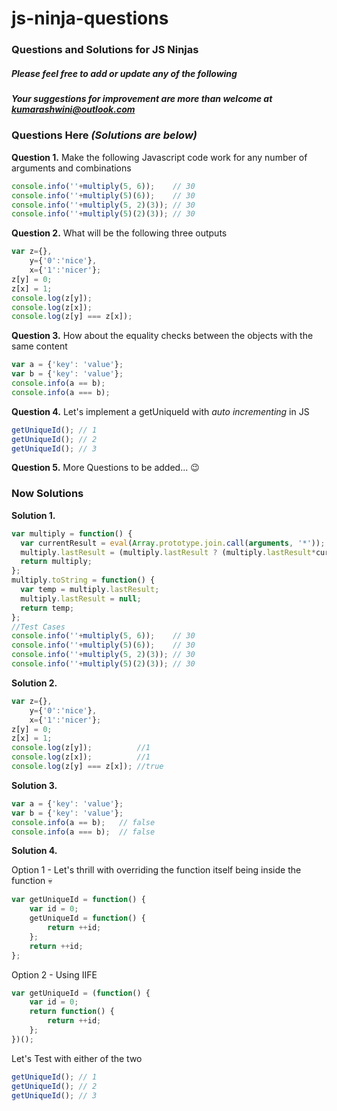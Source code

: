 # js-ninja-questions

### Questions and Solutions for JS Ninjas

##### Please feel free to add or update any of the following
##### Your suggestions for improvement are more than welcome at kumarashwini@outlook.com












### Questions Here *(Solutions are below)*

**Question 1.** Make the following Javascript code work for any number of arguments and combinations

```javascript
console.info(''+multiply(5, 6));    // 30
console.info(''+multiply(5)(6));    // 30
console.info(''+multiply(5, 2)(3)); // 30
console.info(''+multiply(5)(2)(3)); // 30
```

**Question 2.**  What will be the following three outputs

```javascript
var z={},
    y={'0':'nice'},
    x={'1':'nicer'};
z[y] = 0;
z[x] = 1;
console.log(z[y]);
console.log(z[x]);
console.log(z[y] === z[x]);
```

**Question 3.**  How about the equality checks between the objects with the same content

```javascript
var a = {'key': 'value'};
var b = {'key': 'value'};
console.info(a == b);
console.info(a === b);
```

**Question 4.** Let's implement a getUniqueId with *auto incrementing* in JS

```javascript
getUniqueId(); // 1
getUniqueId(); // 2
getUniqueId(); // 3
```

**Question 5.**  More Questions to be added... :wink:












### Now Solutions

**Solution 1.**

```javascript
var multiply = function() {
  var currentResult = eval(Array.prototype.join.call(arguments, '*'));
  multiply.lastResult = (multiply.lastResult ? (multiply.lastResult*currentResult) : currentResult);
  return multiply;
};
multiply.toString = function() {
  var temp = multiply.lastResult;
  multiply.lastResult = null;
  return temp;
};
//Test Cases
console.info(''+multiply(5, 6));    // 30
console.info(''+multiply(5)(6));    // 30
console.info(''+multiply(5, 2)(3)); // 30
console.info(''+multiply(5)(2)(3)); // 30
```

**Solution 2.**

```javascript
var z={},
    y={'0':'nice'},
    x={'1':'nicer'};
z[y] = 0;
z[x] = 1;
console.log(z[y]);          //1
console.log(z[x]);          //1
console.log(z[y] === z[x]); //true
```

**Solution 3.**

```javascript
var a = {'key': 'value'};
var b = {'key': 'value'};
console.info(a == b);   // false
console.info(a === b);  // false 
```

**Solution 4.**

Option 1 - Let's thrill with overriding the function itself being inside the function :skull:

```javascript
var getUniqueId = function() {
    var id = 0;
    getUniqueId = function() {
        return ++id;
    };
    return ++id;
};
```

Option 2 - Using IIFE

```javascript
var getUniqueId = (function() {
    var id = 0;
    return function() {
        return ++id;
    };
})();
```

Let's Test with either of the two

```javascript
getUniqueId(); // 1
getUniqueId(); // 2
getUniqueId(); // 3
```
